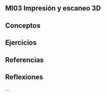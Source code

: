## MI03 Impresión y escaneo 3D

## Conceptos



## Ejercicios


## Referencias


## Reflexiones

*...* 
